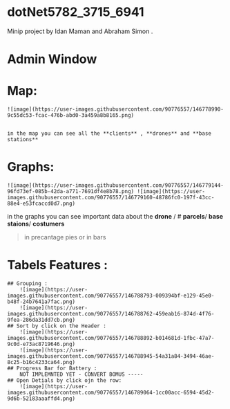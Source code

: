 # dotNet5782_3715_6941
Minip project by Idan Maman and Abraham Simon . 
# **Admin Window** 
# **Map:**
    
    ![image](https://user-images.githubusercontent.com/90776557/146778990-9c55dc53-fcac-476b-abd0-3a459a8b8165.png)


    in the map you can see all the **clients** , **drones** and **base stations** 
  
  # **Graphs:**

    ![image](https://user-images.githubusercontent.com/90776557/146779144-96fd73ef-085b-42da-a771-7691df4e8b78.png) ![image](https://user-images.githubusercontent.com/90776557/146779160-48786fc0-197f-43cc-88e4-e53fcaccd0d7.png)



in the graphs you can see important data about the **drone** / # **parcels**/ **base staions**/ **costumers** 
> in precantage pies or in bars

# Tabels Features : 
    ## Grouping : 
        ![image](https://user-images.githubusercontent.com/90776557/146788793-009394bf-e129-45e0-b48f-24b7641a7fac.png)
        ![image](https://user-images.githubusercontent.com/90776557/146788762-459eab16-874d-4f76-9fea-286da31dd7cb.png)
    ## Sort by click on the Header : 
        ![image](https://user-images.githubusercontent.com/90776557/146788892-b014681d-1fbc-47a7-9c0d-e73ac8719646.png)
        ![image](https://user-images.githubusercontent.com/90776557/146788945-54a31a84-3494-46ae-8c25-b16c4233ca64.png)
    ## Progress Bar for Battery : 
        NOT IMPLEMNTED YET - CONVERT BOMUS ----- 
    ## Open Detials by click ojn the row: 
        ![image](https://user-images.githubusercontent.com/90776557/146789064-1cc00acc-6594-45d2-9d6b-52183aaaffd4.png)




